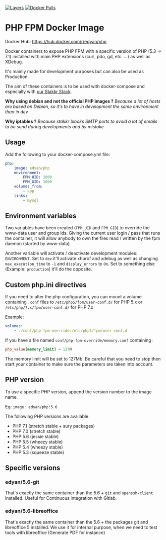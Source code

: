[![Layers](https://images.microbadger.com/badges/image/edyan/php.svg)](https://microbadger.com/images/edyan/php "Get your own image badge on microbadger.com")
[![Docker Pulls](https://img.shields.io/docker/pulls/edyan/php.svg)](https://hub.docker.com/r/edyan/php/)

# PHP FPM Docker Image
Docker Hub: https://hub.docker.com/r/edyan/php

Docker containers to expose PHP FPM with a specific version of PHP (5.3 -> 7.1) installed
with main PHP extensions (curl, pdo, gd, etc ....) as well as XDebug.

It's mainly made for development purposes but can also be used as Production.

The aim of these containers is to be used with docker-compose and especially with
[our Stakkr Stack](https://github.com/edyan/stakkr).

**Why using debian and not the official PHP images ?**
*Because a lot of hosts are based on Debian, so it's to have in development the same environment than in dev*

**Why iptables ?**
*Because stakkr blocks SMTP ports to avoid a lot of emails to be send during developments and by mistake*


## Usage
Add the following to your docker-compose.yml file:
```yaml
php:
    image: edyan/php
    environment:
        FPM_UID: 1000
        FPM_GID: 1000
    volumes_from:
        - app
    links:
        - mysql
```

## Environment variables
Two variables have been created (`FPM_UID` and `FPM_GID`) to override the www-data user and group ids.
Giving the current user login / pass that runs the container, it will allow anybody to own the files
read / written by the fpm daemon (started by www-data).

Another variable will activate / deactivate development modules: `ENVIRONMENT`.
Set to `dev` it'll activate xhprof and xdebug as well as changing `max_execution_time` to `-1` and `display_errors`
to `On`. Set to something else (Example: `production`) it'll do the opposite.

## Custom php.ini directives
If you need to alter the php configuration, you can mount a volume containing `.conf` files to
 `/etc/php5/fpm/user-conf.d/` for PHP 5.x or `/etc/php/7.x/fpm/user-conf.d/` for PHP 7.x

Example:
```yaml
volumes:
    - ./conf/php-fpm-override:/etc/php5/fpm/user-conf.d
```

If you have a file named `conf/php-fpm-override/memory.conf` containing :
```conf
php_value[memory_limit] = 127M
```

The memory limit will be set to 127Mb. Be careful that you need to stop then start your container to make
sure the parameters are taken into account.

## PHP version
To use a specific PHP version, append the version number to the image name.

Eg: `image: edyan/php:5.6`

The following PHP versions are available:

* PHP 7.1 (stretch stable + sury packages)
* PHP 7.0 (stretch stable)
* PHP 5.6 (jessie stable)
* PHP 5.5 (wheezy stable)
* PHP 5.4 (wheezy stable)
* PHP 5.3 (squeeze stable)


## Specific versions
### edyan/5.6-git
That's exactly the same container than the 5.6 + `git` and `openssh-client` installed.
Useful for Continuous integration with Gitlab.


### edyan/5.6-libreoffice
That's exactly the same container than the 5.6 + the packages git and libreoffice 5 installed.
We use it for internal purpose, when we need to test tools with libreoffice (Generate PDF for instance)
